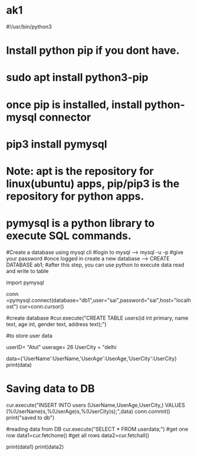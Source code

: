 # ak1
#!/usr/bin/python3
# Install python pip if you dont have. 
# sudo apt install python3-pip
# once pip is installed, install python-mysql connector
# pip3 install pymysql
# Note: apt is the repository for linux(ubuntu) apps, pip/pip3 is the repository for python apps.
# pymysql is a python library to execute SQL commands.

#Create a database using mysql cli
#login to mysql --> mysql -u <username> -p
#give your password
#once logged in create a new database --> CREATE DATABASE ab1;
#after this step, you can use python to execute data read and write to table

import pymysql

conn =pymysql.connect(database="db1",user="sai",password="sai",host="localhost")
cur=conn.cursor()

#create database
#cur.execute("CREATE TABLE users(id int primary, name text, age int, gender text, address text);")

#to store user data

userID= "Atul"
userage= 26
UserCity = "delhi

data={'UserName':UserName,'UserAge':UserAge,'UserCity':UserCity}
print(data)

# Saving data to DB
cur.execute("INSERT INTO users (UserName,UserAge,UserCity,) VALUES (%(UserName)s,%(UserAge)s,%(UserCity)s);",data)
conn.commit()
print("saved to db")

#reading data from DB
cur.execute("SELECT * FROM userdata;")
#get one row
data1=cur.fetchone()
#get all rows
data2=cur.fetchall()

print(data1)
print(data2)
